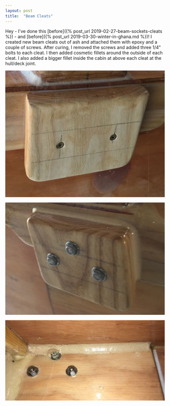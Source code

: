```yaml
---
layout: post
title:  "Beam Cleats"
---
```


Hey - I've done this [before]({% post_url 2019-02-27-beam-sockets-cleats %}) - and [before]({% post_url 2019-03-30-winter-in-ghana.md %})! I created new beam cleats out of ash and attached them with epoxy and a couple of screws. After curing, I removed the screws and added three 1/4" bolts to each cleat. I then added cosmetic fillets around the outside of each cleat. I also added a bigger fillet inside the cabin at above each cleat at the hull/deck joint.

![Glued and Screwed](/assets/images/beam-cleats-1.jpg)

![Bolted](/assets/images/beam-cleats-2.jpg)

![Inside Fillet](/assets/images/beam-cleats-3.jpg)
